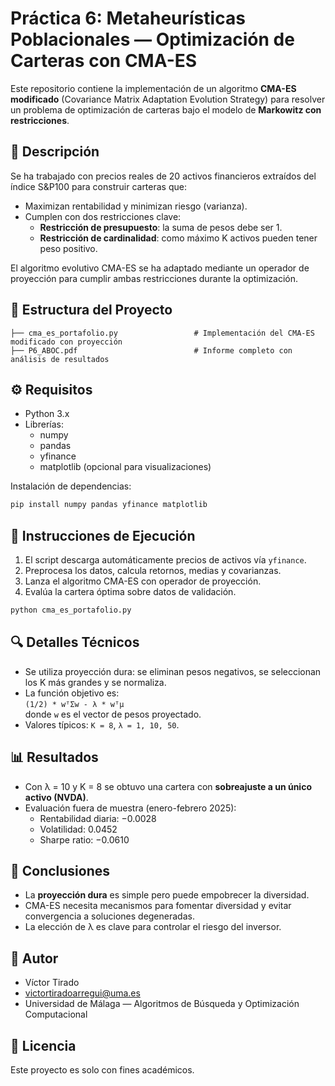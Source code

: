 # Práctica 6: Metaheurísticas Poblacionales — Optimización de Carteras con CMA-ES

Este repositorio contiene la implementación de un algoritmo **CMA-ES modificado** (Covariance Matrix Adaptation Evolution Strategy) para resolver un problema de optimización de carteras bajo el modelo de **Markowitz con restricciones**.

## 📌 Descripción

Se ha trabajado con precios reales de 20 activos financieros extraídos del índice S&P100 para construir carteras que:

- Maximizan rentabilidad y minimizan riesgo (varianza).
- Cumplen con dos restricciones clave:
  - **Restricción de presupuesto**: la suma de pesos debe ser 1.
  - **Restricción de cardinalidad**: como máximo K activos pueden tener peso positivo.

El algoritmo evolutivo CMA-ES se ha adaptado mediante un operador de proyección para cumplir ambas restricciones durante la optimización.

## 📁 Estructura del Proyecto

```
├── cma_es_portafolio.py                 # Implementación del CMA-ES modificado con proyección
├── P6_ABOC.pdf                          # Informe completo con análisis de resultados
```

## ⚙️ Requisitos

- Python 3.x
- Librerías:
  - numpy
  - pandas
  - yfinance
  - matplotlib (opcional para visualizaciones)

Instalación de dependencias:
```bash
pip install numpy pandas yfinance matplotlib
```

## 🧪 Instrucciones de Ejecución

1. El script descarga automáticamente precios de activos vía `yfinance`.
2. Preprocesa los datos, calcula retornos, medias y covarianzas.
3. Lanza el algoritmo CMA-ES con operador de proyección.
4. Evalúa la cartera óptima sobre datos de validación.

```bash
python cma_es_portafolio.py
```

## 🔍 Detalles Técnicos

- Se utiliza proyección dura: se eliminan pesos negativos, se seleccionan los K más grandes y se normaliza.
- La función objetivo es:  
  `(1/2) * wᵀΣw - λ * wᵀμ`  
  donde `w` es el vector de pesos proyectado.
- Valores típicos: `K = 8`, `λ = 1, 10, 50`.

## 📊 Resultados

- Con λ = 10 y K = 8 se obtuvo una cartera con **sobreajuste a un único activo (NVDA)**.
- Evaluación fuera de muestra (enero-febrero 2025):
  - Rentabilidad diaria: −0.0028
  - Volatilidad: 0.0452
  - Sharpe ratio: −0.0610

## 📌 Conclusiones

- La **proyección dura** es simple pero puede empobrecer la diversidad.
- CMA-ES necesita mecanismos para fomentar diversidad y evitar convergencia a soluciones degeneradas.
- La elección de λ es clave para controlar el riesgo del inversor.

## 👤 Autor

- Víctor Tirado  
- victortiradoarregui@uma.es  
- Universidad de Málaga — Algoritmos de Búsqueda y Optimización Computacional

## 📄 Licencia

Este proyecto es solo con fines académicos.
